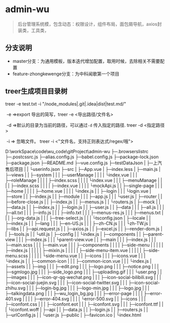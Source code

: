 # admin-wu
> 后台管理系统模，包含动态：权限设计，组件布局，面包屑导航，axios封装类，工具类，

## 分支说明

- master分支：为通用模板，版本迭代增加配置，取用时候，去除相关不需要配置
- feature-zhongkewenge分支：为中科闻歌第一个项目



## treer生成项目目录树

treer -e test.txt -i "/node_modules|.git|.idea|dist|test.md/"

​	-e =>export 导出的简写，treer -e <导出路径/文件名>

​	-d =>默认的目录为当前的路径，可以通过`-d` 传入指定的路径.   treer -d <指定路径>

​	-i => 忽略文件。 treer -i <"文件名，支持正则表达式/regex/哦">







D:\workSpace\code\wu_code\gitProject\admin-wu
├─.browserslistrc
├─.postcssrc.js
├─alias.config.js
├─babel.config.js
├─package-lock.json
├─package.json
├─README.md
├─vue.config.js
├─testDataJson
|      ├─上汽售后项目
|      |   └userinfo.json
├─src
|  ├─App.vue
|  ├─index.less
|  ├─main.js
|  ├─views
|  |   ├─system
|  |   |   ├─userManage
|  |   |   |     └index.vue
|  |   |   ├─roleManage
|  |   |   |     ├─index.scss
|  |   |   |     └index.vue
|  |   |   ├─menuManage
|  |   |   |     ├─index.scss
|  |   |   |     ├─index.vue
|  |   |   |     └mockApi.js
|  |   ├─single-page
|  |   |      ├─home
|  |   |      |  ├─home.vue
|  |   |      |  └index.js
|  |   ├─login
|  |   |   └login.vue
|  ├─store
|  |   ├─index.js
|  |   ├─module
|  |   |   ├─app.js
|  |   |   └user.js
|  ├─router
|  |   ├─before-close.js
|  |   ├─index.js
|  |   ├─menus.js
|  |   └routers.js
|  ├─mock
|  |  ├─data.js
|  |  ├─index.js
|  |  ├─login.js
|  |  ├─user.js
|  |  ├─data
|  |  |  ├─all.js
|  |  |  ├─all.txt
|  |  |  ├─info.js
|  |  |  ├─info.txt
|  |  |  ├─menus-res.js
|  |  |  ├─menus.txt
|  |  |  ├─org-data.js
|  |  |  ├─tree-select.js
|  |  |  └tsconfig.json
|  ├─locale
|  |   ├─index.js
|  |   ├─lang
|  |   |  ├─en-US.js
|  |   |  ├─zh-CN.js
|  |   |  └zh-TW.js
|  ├─libs
|  |  ├─api.request.js
|  |  ├─axios.js
|  |  ├─excel.js
|  |  ├─render-dom.js
|  |  ├─tools.js
|  |  └util.js
|  ├─config
|  |   └index.js
|  ├─components
|  |     ├─parent-view
|  |     |      ├─index.js
|  |     |      └parent-view.vue
|  |     ├─main
|  |     |  ├─index.js
|  |     |  ├─main.scss
|  |     |  ├─main.vue
|  |     |  ├─components
|  |     |  |     ├─side-menu
|  |     |  |     |     ├─index.js
|  |     |  |     |     ├─mixin.js
|  |     |  |     |     ├─side-menu-item.vue
|  |     |  |     |     ├─side-menu.scss
|  |     |  |     |     └side-menu.vue
|  |     ├─icons
|  |     |   ├─icons.vue
|  |     |   └index.js
|  |     ├─common-icon
|  |     |      ├─common-icon.vue
|  |     |      └index.js
|  ├─assets
|  |   ├─img
|  |   |  ├─edit.png
|  |   |  ├─logo.png
|  |   |  ├─notice.png
|  |   |  ├─sgmlogo.jpg
|  |   |  ├─side_logo.png
|  |   |  ├─uploading.gif
|  |   |  └user.png
|  |   ├─images
|  |   |   ├─icon-qr-qq-wechat.png
|  |   |   ├─icon-social-bilibili.svg
|  |   |   ├─icon-social-juejin.svg
|  |   |   ├─icon-social-twitter.svg
|  |   |   ├─icon-social-zhihu.svg
|  |   |   ├─login-bg.jpg
|  |   |   ├─logo-min.jpg
|  |   |   ├─logo.jpg
|  |   |   ├─talkingdata.png
|  |   |   ├─wu_login_bg.jpg
|  |   |   ├─error-page
|  |   |   |     ├─error-401.svg
|  |   |   |     ├─error-404.svg
|  |   |   |     └error-500.svg
|  |   ├─icons
|  |   |   ├─iconfont.css
|  |   |   ├─iconfont.eot
|  |   |   ├─iconfont.svg
|  |   |   ├─iconfont.ttf
|  |   |   └iconfont.woff
|  ├─api
|  |  ├─data.js
|  |  ├─login.js
|  |  ├─routers.js
|  |  ├─urlConfig.js
|  |  └user.js
├─public
|   ├─favicon.ico
|   └index.html


